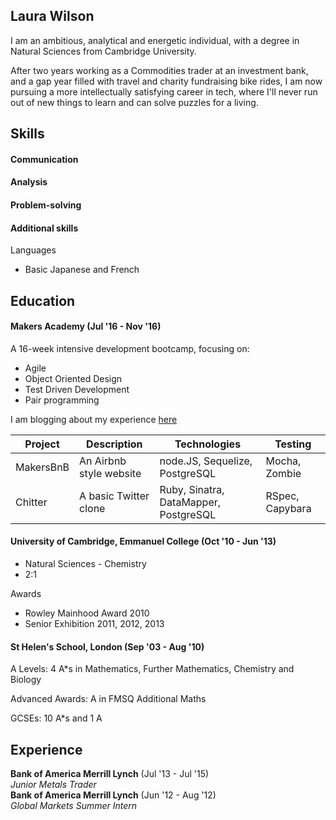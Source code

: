 ## Laura Wilson

I am an ambitious, analytical and energetic individual, with a degree in Natural Sciences from Cambridge University.

After two years working as a Commodities trader at an investment bank, and a gap year filled with travel and charity fundraising bike rides, I am now pursuing a more intellectually satisfying career in tech, where I'll never run out of new things to learn and can solve puzzles for a living.

## Skills

#### Communication



#### Analysis



#### Problem-solving



#### Additional skills

Languages

- Basic Japanese and French  

## Education

#### Makers Academy (Jul '16 - Nov '16)

A 16-week intensive development bootcamp, focusing on:

- Agile
- Object Oriented Design
- Test Driven Development
- Pair programming

I am blogging about my experience [here](http://codingwithlaura.wordpress.com)

| Project   | Description | Technologies | Testing |
|---        |---          |---           |---      |
| MakersBnB | An Airbnb style website | node.JS, Sequelize, PostgreSQL | Mocha, Zombie |
| Chitter | A basic Twitter clone | Ruby, Sinatra, DataMapper, PostgreSQL | RSpec, Capybara |

#### University of Cambridge, Emmanuel College  (Oct '10 - Jun '13)

- Natural Sciences - Chemistry
- 2:1

Awards

- Rowley Mainhood Award 2010
- Senior Exhibition 2011, 2012, 2013

#### St Helen's School, London (Sep '03 - Aug '10)

A Levels:        4 A*s in Mathematics, Further Mathematics, Chemistry and Biology

Advanced Awards: A in FMSQ Additional Maths

GCSEs:           10 A*s and 1 A

## Experience

**Bank of America Merrill Lynch** (Jul '13 - Jul '15)    
*Junior Metals Trader*  
**Bank of America Merrill Lynch** (Jun '12 - Aug '12)   
*Global Markets Summer Intern*  
